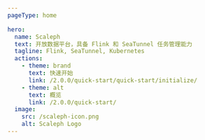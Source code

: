 ```yaml
---
pageType: home

hero:
  name: Scaleph
  text: 开放数据平台，具备 Flink 和 SeaTunnel 任务管理能力
  tagline: Flink, SeaTunnel, Kubernetes
  actions:
    - theme: brand
      text: 快速开始
      link: /2.0.0/quick-start/quick-start/initialize/
    - theme: alt
      text: 概览
      link: /2.0.0/quick-start/
  image:
    src: /scaleph-icon.png
    alt: Scaleph Logo
---
```

